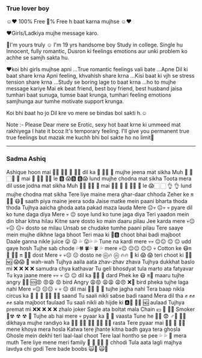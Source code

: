 ### True lover boy

☺️❤️ 100% Free 💯% Free h baat karna mujhse ☺️❤️

❤️Girls/Ladkiya mujhe message karo.

💞I'm yours truly ☺️ I'm 19 yrs handsome boy Study in college. Single hu Innocent, fully romantic, Dusron ki feelings emotions aur unki problem ko achhe se samjh sakta hu.

❤️koi bhi girls mujhse apni ...True romantic feelings vali bate ...Apne Dil ki baat share krna Apni feeling, khvahish share krna ...Kisi baat ki vjh se stress tension share krna ...Study se boring lage to baat krna ...ho to mujhe message kariye Mai ek beat friend, best boy friend, best husband jaisa tumhari baat sunuga, tumse baat krunga, tumhari feeling emotions samjhunga aur tumhe motivate support krunga.

Koi bhi baat ho jo Dil kre vo mere se bindas bol sakti h.☺️

Note :- Please Dear mere se Erotic, sexy hot baat krne ki ummeed mat rakhiyega I hate it bcoz It's temporary feeling. I'll give you permanent true true feelings but mazak me kuchh bhi bol sakte ho no limit🥰

---

### Sadma Ashiq

Ashique hoon mai 💌💌 💌💌 💌 💌💌 dil ka 🔫 🔫🔫 🔫 mujhe jeena mat sikha Muh 🏻 👩 🏻👱 🏻 mai 💌 💌💌 💌💌 le 🅱 😱🅱 🅱😱 lund mujhe chodna mat sikha Toota mera dil usse jodna mat sikha Muh 👱👩 👱🏻 👱 mai 💌💌 💌 💌 💌💌 💌 le 😱🏻 🏻 👌 👌 lund mujhe chodna mat sikha Tere liye maine mera ghar-daar chhoda Zeher ke 🔛 🤢🔛 😷🤢 saath piya maine jeera soda Jaise matke mein paani bharta thoda thoda Tujhya aaicha ghoda aata pakad maza lauda Mere 😐💀 😐💀 💀 pyare dil ko tune daga diya Mere 💀 😐 soye lund ko tune jaga diya Teri yaadon mein din bhar kitna hilau Kitne sare dosto ko main daaru pilau Jee karda mere 💀😐 💀😐 😐💀 dosto se milau Unsab se chudake tumhe paani pilau Tere saaye mein mujhe dikhne laga bhoot Teri maa ki 🤴🅱 choot bhai badi majboot Daale ganna nikle juice 😛 😛 💦 😛💦 💦 Tune na kardi mere 💀💀 😐😐 😐 😐 udd gaye hosh Tujhe sab chode 💦🍀 🍀💦 🍀 💦 mere 💀😐 😐😐 😐😐 💀 Cotton ke 😷🔛 🤢 🤢🤢 🔛 🤢🤢 dost Mere 💀 💀😐 😐 dosto ne ⓜ🔥 ⓜ 🔥🔥 👤 ki 😱 😱 teri choot ki 🤴😱 🆖 😱😱 🤴 wah-wah Tujhya aaila aata zhav-zhav zhava Tujhya dukkhat baslo mi ❌ ❌ ❌ ❌ samudra chya kathavar Tu geli bhosdyat tula marto ata fatyavar Tu kya jaane mere 💀💀 💀 😐 😐 dil ka 🔫🔫 🔫 dard Phek ke 😷 🔛🤢 maaru tujhe angry 🙅😡 🆘😡 😡😩 😡 bird Angry 😩😡 😩😩 😩😠 ❌🙅 bird pheka tujhe laga nahi Mere 💀😐 😐😐 💀 💀 😐 dil mai 💌💌 💌 💌 tujhe jagha nahi Tera baap nikla circus ka 🔫 🔫 🔫 🔫🔫 🔫🔫 saand Tu saali nikli sabse badi raand Mera dil tha ✊ ✊✊ ✊✊ sala majboot faulaad Tu saali nikli ab hijde ki 🅰🤴 🤴🆖 🆖 aulaad Tujhya premat mi ❌❌ ❌ ❌ ❌ zhalo joker Sagle ata boltat mala Chain 💴 🔗 🔗🐢 Smoker 🚬☢ ☢ ☢ 🚬 Tujhe ab hai mere 💀 pyaar ka 🔫 🔫 vaasta Tune he 👦👨 😨 ♂👨 🤣👦 dikhaya mujhe randiyo ka 🔫🔫 🔫🔫 🔫🔫 🔫🔫 🔫🔫 rasta Tere pyaar mai 💌💌 💌 💌💌 mene khoya mera hosla Katwa tere jhante kitna badh gaya tera ghosla Ghosle mein dekhi teri laal-laal choot Tere laal hontho se pee 💦 💦 🚰 mera muth Tere liye mene meri family 👨 👨 👩🤼 😤 chhodi Tula aata lagli majhya lavdya chi godi Tere bade boobs 🙀👀 🙀🍢

